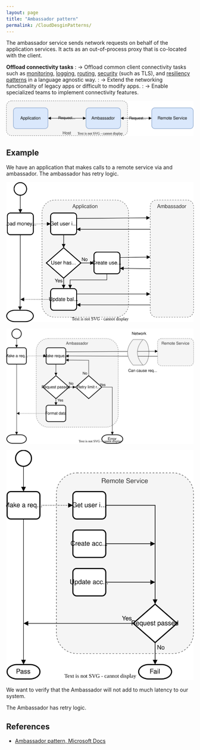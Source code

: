 ```yaml
---
layout: page
title: "Ambassador pattern"
permalink: /CloudDesginPatterns/
---
```


The ambassador service sends network requests on behalf of the application services. It acts as an out-of-process proxy that is co-located with the client.

**Offload connectivity tasks**
: $\rightarrow$ Offload common client connectivity tasks such as <u>monitoring</u>, <u>logging</u>, <u>routing</u>, <u>security</u> (such as TLS), and <u>resiliency patterns</u> in a language agnostic way.
: $\rightarrow$ Extend the networking functionality of legacy apps or difficult to modify apps.
: $\rightarrow$ Enable specialized teams to implement connectivity features.

![](/pages/CloudDesginPatterns/img/Ambassador/AmbassadorPattern.svg)

## Example

We have an application that makes calls to a remote service via and ambassador. The ambassador has retry logic.

![](/pages/CloudDesginPatterns/img/Ambassador/Application.svg)

![](/pages/CloudDesginPatterns/img/Ambassador/Ambassador.svg)

![](/pages/CloudDesginPatterns/img/Ambassador/RemoteService.svg)

We want to verify that the Ambassador will not add to much latency to our system.

The Ambassador has retry logic.

## References
- [Ambassador pattern, Microsoft Docs](https://docs.microsoft.com/en-us/azure/architecture/patterns/ambassador)
